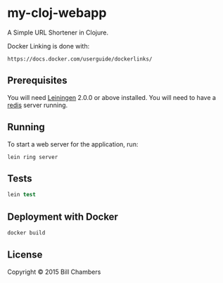 # my-cloj-webapp

A Simple URL Shortener in Clojure.

Docker Linking is done with:

`https://docs.docker.com/userguide/dockerlinks/`

## Prerequisites

You will need [Leiningen](https://github.com/technomancy/leiningen) 2.0.0 or above installed.
You will need to have a [redis](http://redis.io/) server running.

## Running

To start a web server for the application, run:

    lein ring server

## Tests

```clojure
lein test
```

## Deployment with Docker

```sh
docker build 
```

## License

Copyright © 2015 Bill Chambers
